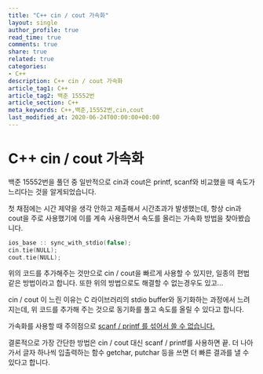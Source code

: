 ```yaml
---
title: "C++ cin / cout 가속화"
layout: single
author_profile: true
read_time: true
comments: true
share: true
related: true
categories:
- C++
description: C++ cin / cout 가속화
article_tag1: C++
article_tag2: 백준 15552번
article_section: C++
meta_keywords: C++,백준,15552번,cin,cout
last_modified_at: 2020-06-24T00:00:00+00:00
---
```


# C++ cin / cout 가속화

백준 15552번을 풀던 중 일반적으로 cin과 cout은 printf, scanf와 비교했을 때 속도가 느리다는 것을 알게되었습니다.

첫 채점에는 시간 제약을 생각 안하고 제출해서 시간초과가 발생했는데, 항상 cin과 cout을 주로 사용했기에 이를 계속 사용하면서 속도를 올리는 가속화 방법을 찾아봤습니다.

```cpp
ios_base :: sync_with_stdio(false);
cin.tie(NULL);
cout.tie(NULL);
```

위의 코드를 추가해주는 것만으로 cin / cout을 빠르게 사용할 수 있지만, 일종의 편법같은 방법이라고 합니다. 또한 위의 방법으로도 해결할 수 없는경우도 있고...

cin / cout 이 느린 이유는 C 라이브러리의 stdio buffer와 동기화하는 과정에서 느려지는데, 위 코드를 추가해 주는 것으로 동기화를 풀고 속도를 올릴 수 있다고 합니다.

가속화를 사용할 때 주의점으로 <u>scanf / printf 를 섞어서 쓸 수 없습니다.</u>

결론적으로 가장 간단한 방법은 cin / cout 대신 scanf / printf를 사용하면 끝. 더 나아가서 글자 하나씩 입출력하는 함수 getchar, putchar 등을 쓰면 더 빠른 결과를 낼 수 있다고 합니다.